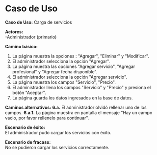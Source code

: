 # Caso de Uso

**Caso de Uso:** Carga de servicios

**Actores:**   
\-Administrador (primario)


**Camino básico:** 

1. La página muestra la opciones : "Agregar", "Eliminar" y "Modificar".
2. El administrador selecciona la opción "Agregar".
3. La página muestra las opciones "Agregar servicio", "Agregar profesional" y "Agregar fecha disponible".
4. El administrador selecciona la opción "Agregar servicio".
5. La página muestra los campos "Servicio", "Precio".
6. El administrador llena los campos "Servicio" y "Precio" y presiona el botón "Aceptar".
7. La página guarda los datos ingresados en la base de datos.
    

**Caminos alternativos:** 
**6.a.** El administrador olvidó rellenar uno de los campos.
**6.a.1.** La página muestra en pantalla el mensaje "Hay un campo vacio, por favor rellenelo para continuar".

**Escenario de éxito:**   
El administrador pudo cargar los servicios con éxito.

**Escenario de fracaso:**  
No se pudieron cargar los servicios correctamente.

